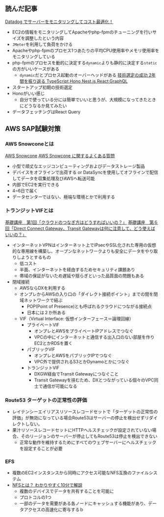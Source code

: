 ## 読んだ記事
[Datadog でサーバーをモニタリングしてコスト最適化！](https://iret.media/116947)
- EC2の情報をモニタリングしてApacheやphp-fpmのチューニングを行いサイズを調整したという内容
- `JMeter`を利用して負荷をかける
- Apacheやphp-fpmのプロセス1つあたりの平均CPU使用率やメモリ使用率をモニタリングしている
- php-fpmのプロセスを動的に決定する`dynamic`よりも静的に決定する`static`の方がいいケースがある
	- `dynamic`だとプロセス起動のオーバーヘッドがある
[技術選定の成功 2年間を振り返る TypeScript,Hono,Nest.js,React,GraphQL](https://zenn.dev/uncode_jp/articles/4d2bd36aa03fc8)
- スタートアップ初期の技術選定
- Honoがいい感じ
	- 自分で使っている分には簡単でいいと思うが、大規模になってきたときにどうなるか見てみたい
- データフェッチングはReact Query

## AWS SAP試験対策
### AWS Snowconeとは
[AWS Snowcone](https://aws.amazon.com/jp/snowcone/)
[AWS Snowcone に関するよくある質問](https://aws.amazon.com/jp/snowcone/faqs/#:~:text=AWS%20Snowcone%20%E3%81%AF%E3%80%81%E5%B0%8F%E5%9E%8B%E3%81%A7,AWS%20%E3%81%AB%E8%BB%A2%E9%80%81%E3%81%A7%E3%81%8D%E3%81%BE%E3%81%99%E3%80%82)
- 小型で頑丈なエッジコンピューティングおよびデータストレージ製品
- デバイスをオフラインで出荷する or DataSyncを使用してオフラインで配信してデータを収集処理及びAWSへ転送可能
- 内部でEC2を実行できる
- 4~6日で届く
- データセンターではない、極端な環境とかで利用する

### トランジットVIFとは
[基礎講座　第1回「クラウドのつなぎ方はどうすればいいの？」](https://atbex.attokyo.co.jp/blog/detail/6/)
[基礎講座　第６回「Direct Connect Gateway、Transit Gatewayは何に注意して、どう使えばいいの？」](https://atbex.attokyo.co.jp/blog/detail/40/)
- インターネットVPNはインターネット上でIPsecやSSL化された専用の仮想的な専用線を構築し、オープンなネットワークよりも安全にデータをやり取りしようとするもの
	- 低コスト
	- 半面、インターネットを経由するためセキュリティ課題あり
	- 帯域の保証がないため遅延や揺らぎといった品質面の問題もある
- 閉域接続
	- AWSならDXを利用する
	- オンプレからAWSの入り口の「ダイレクト接続ポイント」までの間を閉域ネットワークで結ぶ
		- POP(Point of Presence)とも呼ばれるクラウドにつながる接続点
		- 日本には２か所ある
	- VIF（Virtual Interface: 仮想インターフェース＝論理回線）
		- プライベートVIF
			- オンプレとAWSをプライベートIPアドレスでつなぐ
			- VPCの中にインターネットと通信する出入口のない部屋を作りEC2とかRDSを置く
		- パブリックVIF
			- オンプレとAWSをパブリックIPでつなぐ
			- VPC外で提供されるS3とかDynamoとかにつなぐ
		- トランジットVIF
			- DXGW経由でTransit Gatewayにつなぐこと
			- Transit Gatewayを挟むため、DXとつながっている個々のVPC同士で通信が可能になる
### Route53 ターゲットの正常性の評価
- レイテンシーエイリアスリソースレコードセットで「ターゲットの正常性の評価」が無効になっている場合Route53はサーバーの停止を検出せずリダイレクトしない。
- 果汁リソースレコードセットにHTTPヘルスチェックが設定されていない場合、そのリージョンのサーバーが停止してもRoute53は停止を検出できない
	- 正常な動作を維持するためにすべてのウェブサーバーにヘルスチェックを設定することが必要
### EFS
- 複数のEC2インスタンスから同時にアクセス可能なNFS互換のファイルシステム
- [NFSとは？ わかりやすく10分で解説](https://www.netattest.com/nfs-2023_mkt_tst)
	- 複数のデバイスでデータを共有することを可能に
	- プロトコルの1つ
	- 一部のデータを需要がある各ノードにキャッシュする機能があり、データアクセスの高速化に寄与するｂ